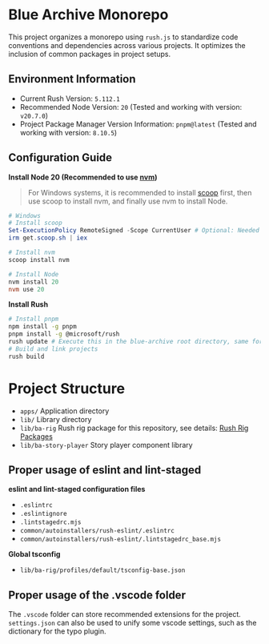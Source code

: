 # Blue Archive Monorepo

This project organizes a monorepo using `rush.js` to standardize code conventions and dependencies across various projects. It optimizes the inclusion of common packages in project setups.

## Environment Information

- Current Rush Version: `5.112.1`
- Recommended Node Version: `20` (Tested and working with version: `v20.7.0`)
- Project Package Manager Version Information: `pnpm@latest` (Tested and working with version: `8.10.5`)

## Configuration Guide

**Install Node 20 (Recommended to use [nvm](https://github.com/nvm-sh/nvm))**

> For Windows systems, it is recommended to install [scoop](https://scoop.sh/) first, then use scoop to install nvm, and finally use nvm to install Node.

```powershell
# Windows
# Install scoop
Set-ExecutionPolicy RemoteSigned -Scope CurrentUser # Optional: Needed to run a remote script the first time
irm get.scoop.sh | iex

# Install nvm
scoop install nvm

# Install Node
nvm install 20
nvm use 20
```

**Install Rush**

```bash
# Install pnpm
npm install -g pnpm
pnpm install -g @microsoft/rush
rush update # Execute this in the blue-archive root directory, same for the following commands
# Build and link projects
rush build
```

# Project Structure

- `apps/` Application directory
- `lib/` Library directory
- `lib/ba-rig` Rush rig package for this repository, see details: [Rush Rig Packages](https://heft.rushstack.io/en/pages/intro/rig_packages/)
- `lib/ba-story-player` Story player component library

## Proper usage of eslint and lint-staged

**eslint and lint-staged configuration files**

- `.eslintrc`
- `.eslintignore`
- `.lintstagedrc.mjs`
- `common/autoinstallers/rush-eslint/.eslintrc`
- `common/autoinstallers/rush-eslint/.lintstagedrc_base.mjs`

**Global tsconfig**

- `lib/ba-rig/profiles/default/tsconfig-base.json`

## Proper usage of the .vscode folder

The `.vscode` folder can store recommended extensions for the project. `settings.json` can also be used to unify some vscode settings, such as the dictionary for the typo plugin.
